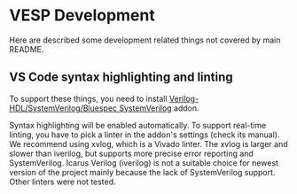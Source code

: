 # VESP Development
Here are described some development related things not covered by main README.

## VS Code syntax highlighting and linting
To support these things, you need to install [Verilog-HDL/SystemVerilog/Bluespec SystemVerilog](https://marketplace.visualstudio.com/items?itemName=mshr-h.VerilogHDL) addon.

Syntax highlighting will be enabled automatically. To support real-time linting, you have to pick a linter in the addon's settings (check its manual). We recommend using xvlog, which is a Vivado linter. The xvlog is larger and slower than iverilog, but supports more precise error reporting and SystemVerilog. Icarus Verilog (iverilog) is not a suitable choice for newest version of the project mainly because the lack of SystemVerilog support. Other linters were not tested.
